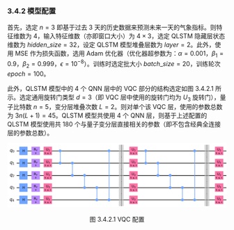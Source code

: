 ### 3.4.2 模型配置

首先，选定 $n=3$ 即基于过去 3 天的历史数据来预测未来一天的气象指标。则特征维数为 4，输入特征维数（亦即窗口大小）为 $4 \times 3$，选定 QLSTM 隐藏层状态维数为 $hidden\_size = 32$，设定 QLSTM 模型堆叠层数为 $layer=2$。此外，使用 MSE 作为损失函数，选用 Adam 优化器（优化器超参数为：$\alpha=0.001，\beta_1=0.9，\beta_2=0.999，\epsilon=10^{-8}$）。训练时选定批大小 $batch\_size = 20$，训练轮次 $epoch = 100$。

此外，QLSTM 模型中的 4 个 QNN 层中的 VQC 部分的结构选定如图 3.4.2.1 所示。选定通用旋转门类型 $d=3$（即 VQC 层中使用的旋转门均为 $U_3$ 旋转门），量子比特数 $n=5$，变分层堆叠次数 $L=2$。则对单个该 VQC 层，使用的参数总数为 $3n(L+1) = 45$。QLSTM 模型共使用 4 个 QNN 层，则基于上述配置的 QLSTM 模型使用共 180 个与量子变分层直接相关的参数（即不包含经典全连接层的参数总数）。 

<center>
<img src="../../Image/3/3.4/3.4.2/1.png">

<label>图 3.4.2.1 VQC 配置</label>
</center>
